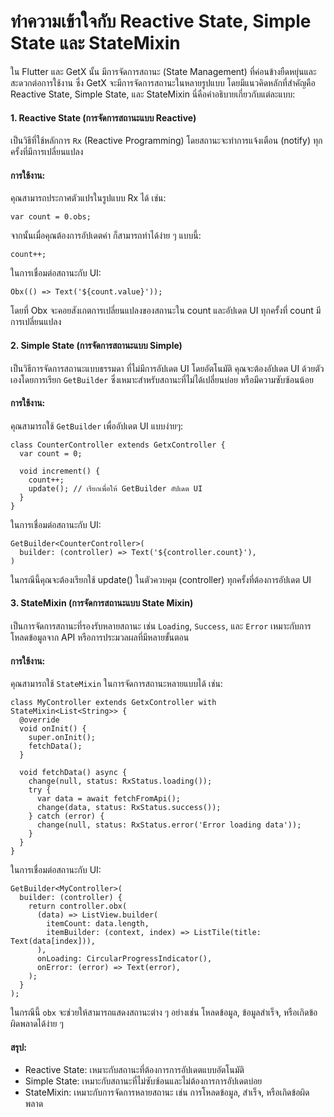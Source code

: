 # ทำความเข้าใจกับ Reactive State, Simple State และ StateMixin

ใน Flutter และ GetX นั้น มีการจัดการสถานะ (State Management) ที่ค่อนข้างยืดหยุ่นและสะดวกต่อการใช้งาน ซึ่ง GetX จะมีการจัดการสถานะในหลายรูปแบบ โดยมีแนวคิดหลักที่สำคัญคือ Reactive State, Simple State, และ StateMixin นี่คือคำอธิบายเกี่ยวกับแต่ละแบบ:

#### 1. Reactive State (การจัดการสถานะแบบ Reactive)
เป็นวิธีที่ใช้หลักการ ```Rx``` (Reactive Programming) โดยสถานะจะทำการแจ้งเตือน (notify) ทุกครั้งที่มีการเปลี่ยนแปลง

#### การใช้งาน:
คุณสามารถประกาศตัวแปรในรูปแบบ Rx ได้ เช่น:

```
var count = 0.obs;
```

จากนั้นเมื่อคุณต้องการอัปเดตค่า ก็สามารถทำได้ง่าย ๆ แบบนี้:

```
count++;
```

ในการเชื่อมต่อสถานะกับ UI:

```
Obx(() => Text('${count.value}'));
```

โดยที่ Obx จะคอยสังเกตการเปลี่ยนแปลงของสถานะใน count และอัปเดต UI ทุกครั้งที่ count มีการเปลี่ยนแปลง

#### 2. Simple State (การจัดการสถานะแบบ Simple)
เป็นวิธีการจัดการสถานะแบบธรรมดา ที่ไม่มีการอัปเดต UI โดยอัตโนมัติ คุณจะต้องอัปเดต UI ด้วยตัวเองโดยการเรียก ```GetBuilder``` ซึ่งเหมาะสำหรับสถานะที่ไม่ได้เปลี่ยนบ่อย หรือมีความซับซ้อนน้อย

#### การใช้งาน:
คุณสามารถใช้ ```GetBuilder``` เพื่ออัปเดต UI แบบง่ายๆ:

```
class CounterController extends GetxController {
  var count = 0;

  void increment() {
    count++;
    update(); // เรียกเพื่อให้ GetBuilder อัปเดต UI
  }
}
```

ในการเชื่อมต่อสถานะกับ UI:

```
GetBuilder<CounterController>(
  builder: (controller) => Text('${controller.count}'),
)
```

ในกรณีนี้คุณจะต้องเรียกใช้ update() ในตัวควบคุม (controller) ทุกครั้งที่ต้องการอัปเดต UI

#### 3. StateMixin (การจัดการสถานะแบบ State Mixin)
เป็นการจัดการสถานะที่รองรับหลายสถานะ เช่น ```Loading```, ```Success```, และ ```Error``` เหมาะกับการโหลดข้อมูลจาก API หรือการประมวลผลที่มีหลายขั้นตอน

#### การใช้งาน:
คุณสามารถใช้ ```StateMixin``` ในการจัดการสถานะหลายแบบได้ เช่น:

```
class MyController extends GetxController with StateMixin<List<String>> {
  @override
  void onInit() {
    super.onInit();
    fetchData();
  }

  void fetchData() async {
    change(null, status: RxStatus.loading());
    try {
      var data = await fetchFromApi();
      change(data, status: RxStatus.success());
    } catch (error) {
      change(null, status: RxStatus.error('Error loading data'));
    }
  }
}
```

ในการเชื่อมต่อสถานะกับ UI:

```
GetBuilder<MyController>(
  builder: (controller) {
    return controller.obx(
      (data) => ListView.builder(
        itemCount: data.length,
        itemBuilder: (context, index) => ListTile(title: Text(data[index])),
      ),
      onLoading: CircularProgressIndicator(),
      onError: (error) => Text(error),
    );
  }
);
```

ในกรณีนี้ ```obx``` จะช่วยให้สามารถแสดงสถานะต่าง ๆ อย่างเช่น โหลดข้อมูล, ข้อมูลสำเร็จ, หรือเกิดข้อผิดพลาดได้ง่าย ๆ

#### สรุป:
- Reactive State: เหมาะกับสถานะที่ต้องการการอัปเดตแบบอัตโนมัติ
- Simple State: เหมาะกับสถานะที่ไม่ซับซ้อนและไม่ต้องการการอัปเดตบ่อย
- StateMixin: เหมาะกับการจัดการหลายสถานะ เช่น การโหลดข้อมูล, สำเร็จ, หรือเกิดข้อผิดพลาด